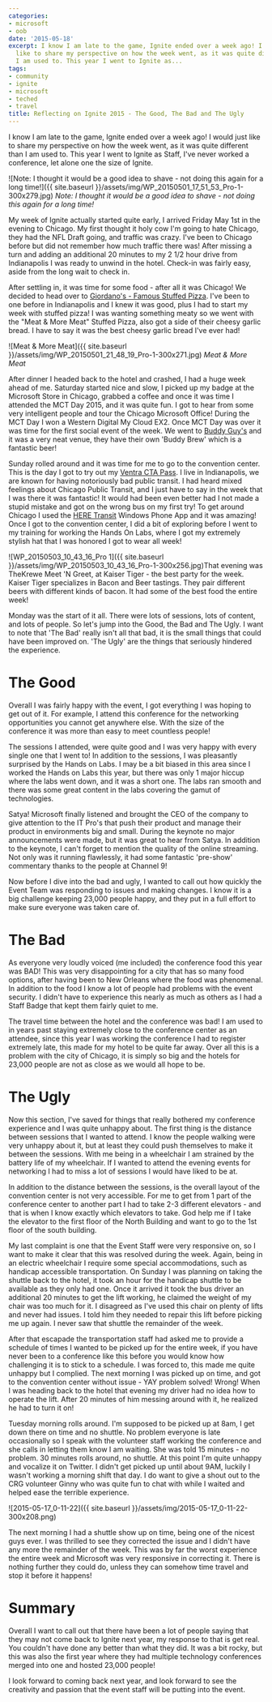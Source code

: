 ```yaml
---
categories:
- microsoft
- oob
date: '2015-05-18'
excerpt: I know I am late to the game, Ignite ended over a week ago! I would just
  like to share my perspective on how the week went, as it was quite different than
  I am used to. This year I went to Ignite as...
tags:
- community
- ignite
- microsoft
- teched
- travel
title: Reflecting on Ignite 2015 - The Good, The Bad and The Ugly
---
```


I know I am late to the game, Ignite ended over a week ago! I would just like to share my perspective on how the week went, as it was quite different than I am used to. This year I went to Ignite as Staff, I've never worked a conference, let alone one the size of Ignite.

![Note: I thought it would be a good idea to shave - not doing this again for a long time!]({{ site.baseurl }}/assets/img/WP_20150501_17_51_53_Pro-1-300x279.jpg)
*Note: I thought it would be a good idea to shave - not doing this again for a long time!*

My week of Ignite actually started quite early, I arrived Friday May 1st in the evening to Chicago. My first thought it holy cow I'm going to hate Chicago, they had the NFL Draft going, and traffic was crazy. I've been to Chicago before but did not remember how much traffic there was! After missing a turn and adding an additional 20 minutes to my 2 1/2 hour drive from Indianapolis I was ready to unwind in the hotel. Check-in was fairly easy, aside from the long wait to check in.

<!--more-->

After settling in, it was time for some food - after all it was Chicago! We decided to head over to [Giordano's - Famous Stuffed Pizza](http://giordanos.com/our-locations/chicago/). I've been to one before in Indianapolis and I knew it was good, plus I had to start my week with stuffed pizza! I was wanting something meaty so we went with the "Meat & More Meat" Stuffed Pizza, also got a side of their cheesy garlic bread. I have to say it was the best cheesy garlic bread I've ever had!

![Meat & More Meat]({{ site.baseurl }}/assets/img/WP_20150501_21_48_19_Pro-1-300x271.jpg)
*Meat & More Meat*

After dinner I headed back to the hotel and crashed, I had a huge week ahead of me. Saturday started nice and slow, I picked up my badge at the Microsoft Store in Chicago, grabbed a coffee and once it was time I attended the MCT Day 2015, and it was quite fun. I got to hear from some very intelligent people and tour the Chicago Microsoft Office! During the MCT Day I won a Western Digital My Cloud EX2. Once MCT Day was over it was time for the first social event of the week. We went to [Buddy Guy's](http://www.buddyguy.com/) and it was a very neat venue, they have their own 'Buddy Brew' which is a fantastic beer!

Sunday rolled around and it was time for me to go to the convention center. This is the day I got to try out my [Ventra CTA Pass](https://www.ventrachicago.com/). I live in Indianapolis, we are known for having notoriously bad public transit. I had heard mixed feelings about Chicago Public Transit, and I just have to say in the week that I was there it was fantastic! It would had been even better had I not made a stupid mistake and got on the wrong bus on my first try! To get around Chicago I used the [HERE Transit](http://www.windowsphone.com/en-gb/store/app/here-transit/adfdad16-b54a-4ec3-b11e-66bd691be4e6) Windows Phone App and it was amazing! Once I got to the convention center, I did a bit of exploring before I went to my training for working the Hands On Labs, where I got my extremely stylish hat that I was honored I got to wear all week!

![WP_20150503_10_43_16_Pro 1]({{ site.baseurl }}/assets/img/WP_20150503_10_43_16_Pro-1-300x256.jpg)That evening was TheKrewe Meet 'N Greet, at Kaiser Tiger - the best party for the week. Kaiser Tiger specializes in Bacon and Beer tastings. They pair different beers with different kinds of bacon. It had some of the best food the entire week!

Monday was the start of it all. There were lots of sessions, lots of content, and lots of people. So let's jump into the Good, the Bad and The Ugly. I want to note that 'The Bad' really isn't all that bad, it is the small things that could have been improved on. 'The Ugly' are the things that seriously hindered the experience.

# The Good

Overall I was fairly happy with the event, I got everything I was hoping to get out of it. For example, I attend this conference for the networking opportunities you cannot get anywhere else. With the size of the conference it was more than easy to meet countless people!

The sessions I attended, were quite good and I was very happy with every single one that I went to! In addition to the sessions, I was pleasantly surprised by the Hands on Labs. I may be a bit biased in this area since I worked the Hands on Labs this year, but there was only 1 major hiccup where the labs went down, and it was a short one. The labs ran smooth and there was some great content in the labs covering the gamut of technologies.

Satya! Microsoft finally listened and brought the CEO of the company to give attention to the IT Pro's that push their product and manage their product in environments big and small. During the keynote no major announcements were made, but it was great to hear from Satya. In addition to the keynote, I can't forget to mention the quality of the online streaming. Not only was it running flawlessly, it had some fantastic 'pre-show' commentary thanks to the people at Channel 9!

Now before I dive into the bad and ugly, I wanted to call out how quickly the Event Team was responding to issues and making changes. I know it is a big challenge keeping 23,000 people happy, and they put in a full effort to make sure everyone was taken care of.

# The Bad

As everyone very loudly voiced (me included) the conference food this year was BAD! This was very disappointing for a city that has so many food options, after having been to New Orleans where the food was phenomenal. In addition to the food I know a lot of people had problems with the event security. I didn't have to experience this nearly as much as others as I had a Staff Badge that kept them fairly quiet to me.

The travel time between the hotel and the conference was bad! I am used to in years past staying extremely close to the conference center as an attendee, since this year I was working the conference I had to register extremely late, this made for my hotel to be quite far away. Over all this is a problem with the city of Chicago, it is simply so big and the hotels for 23,000 people are not as close as we would all hope to be.

# The Ugly

Now this section, I've saved for things that really bothered my conference experience and I was quite unhappy about. The first thing is the distance between sessions that I wanted to attend. I know the people walking were very unhappy about it, but at least they could push themselves to make it between the sessions. With me being in a wheelchair I am strained by the battery life of my wheelchair. If I wanted to attend the evening events for networking I had to miss a lot of sessions I would have liked to be at.

In addition to the distance between the sessions, is the overall layout of the convention center is not very accessible. For me to get from 1 part of the conference center to another part I had to take 2-3 different elevators - and that is when I know exactly which elevators to take. God help me if I take the elevator to the first floor of the North Building and want to go to the 1st floor of the south building.

My last complaint is one that the Event Staff were very responsive on, so I want to make it clear that this was resolved during the week. Again, being in an electric wheelchair I require some special accommodations, such as handicap accessible transportation. On Sunday I was planning on taking the shuttle back to the hotel, it took an hour for the handicap shuttle to be available as they only had one. Once it arrived it took the bus driver an additional 20 minutes to get the lift working, he claimed the weight of my chair was too much for it. I disagreed as I've used this chair on plenty of lifts and never had issues. I told him they needed to repair this lift before picking me up again. I never saw that shuttle the remainder of the week.

After that escapade the transportation staff had asked me to provide a schedule of times I wanted to be picked up for the entire week, if you have never been to a conference like this before you would know how challenging it is to stick to a schedule. I was forced to, this made me quite unhappy but I complied. The next morning I was picked up on time, and got to the convention center without issue - YAY problem solved! Wrong! When I was heading back to the hotel that evening my driver had no idea how to operate the lift. After 20 minutes of him messing around with it, he realized he had to turn it on!

Tuesday morning rolls around. I'm supposed to be picked up at 8am, I get down there on time and no shuttle. No problem everyone is late occasionally so I speak with the volunteer staff working the conference and she calls in letting them know I am waiting. She was told 15 minutes - no problem. 30 minutes rolls around, no shuttle. At this point I'm quite unhappy and vocalize it on Twitter. I didn't get picked up until about 9AM, luckily I wasn't working a morning shift that day. I do want to give a shout out to the CRG volunteer Ginny who was quite fun to chat with while I waited and helped ease the terrible experience.

![2015-05-17_0-11-22]({{ site.baseurl }}/assets/img/2015-05-17_0-11-22-300x208.png)

The next morning I had a shuttle show up on time, being one of the nicest guys ever. I was thrilled to see they corrected the issue and I didn't have any more the remainder of the week. This was by far the worst experience the entire week and Microsoft was very responsive in correcting it. There is nothing further they could do, unless they can somehow time travel and stop it before it happens!

# Summary

Overall I want to call out that there have been a lot of people saying that they may not come back to Ignite next year, my response to that is get real. You couldn't have done any better than what they did. It was a bit rocky, but this was also the first year where they had multiple technology conferences merged into one and hosted 23,000 people!

I look forward to coming back next year, and look forward to see the creativity and passion that the event staff will be putting into the event.